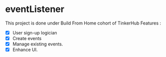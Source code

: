 # eventListener
This project is done under Build From Home cohort of TinkerHub
Features :
- [x] User sign-up logician  
- [x] Create events  
- [x] Manage existing events.  
- [x] Enhance UI.  
